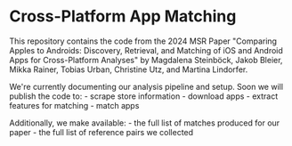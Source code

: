 # Cross-Platform App Matching

This repository contains the code from the 2024 MSR Paper "Comparing Apples to Androids: Discovery, Retrieval, and Matching of iOS and Android Apps for Cross-Platform Analyses" by Magdalena Steinböck, Jakob Bleier, Mikka Rainer, Tobias Urban, Christine Utz, and Martina Lindorfer. 

We're currently documenting our analysis pipeline and setup. Soon we will publish the code to:
    - scrape store information
    - download apps
    - extract features for matching
    - match apps

Additionally, we make available:
    - the full list of matches produced for our paper
    - the full list of reference pairs we collected

